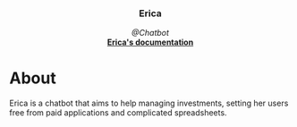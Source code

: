 <p align="center">

  <h3 align="center">Erica</h3>

  <p align="center">
    <i>@Chatbot</i>
    <br>
    <a href="https://clarissalimab.github.io/erica#"><strong>Erica's documentation</strong></a>
  </p>
</p>

# About

Erica is a chatbot that aims to help managing investments, setting her users free from paid applications and complicated spreadsheets.
